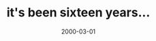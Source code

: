---
layout: base.njk
title : 'it&#39;s been sixteen years...' 
view_title : 'it&#39;s been sixteen years...' 
year : '2000' 
date : '2000-03-01' 
img_file : '/drawing/itsbeensix.png' 
html_file : 'itsbeen' 
next_html : 'igotfood.html' 
year_order : '248' 
permalink : "title/{{html_file}}.html"
---